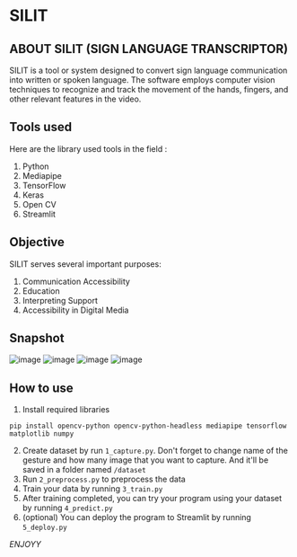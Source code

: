 # SILIT
## ABOUT SILIT (SIGN LANGUAGE TRANSCRIPTOR)
SILIT is a tool or system designed to convert sign language communication into written or spoken language. The software employs computer vision techniques to recognize and track the movement of the hands, fingers, and other relevant features in the video.


## Tools used
Here are the library used tools in the field :
1. Python
2. Mediapipe
3. TensorFlow
4. Keras
5. Open CV
6. Streamlit

## Objective
SILIT serves several important purposes:
1. Communication Accessibility
2. Education
3. Interpreting Support
4. Accessibility in Digital Media

## Snapshot
![image](https://github.com/user-attachments/assets/b0029ea5-e421-4974-836b-1e522597b618)
![image](https://github.com/user-attachments/assets/8acaa6da-897f-48a7-af17-ff51fae6a530)
![image](https://github.com/user-attachments/assets/f1e6c818-017e-4809-a6e3-c3f3f82d1f4c)
![image](https://github.com/user-attachments/assets/b6f3f4b9-12b0-4b7b-aeb2-70a61ba2da05)

## How to use
1. Install required libraries
```
pip install opencv-python opencv-python-headless mediapipe tensorflow matplotlib numpy
```
2. Create dataset by run ```1_capture.py```. Don't forget to change name of the gesture and how many image that you want to capture. And it'll be saved in a folder named ```/dataset```
3. Run ```2_preprocess.py``` to preprocess the data
4. Train your data by running ```3_train.py```
5. After training completed, you can try your program using your dataset by running ```4_predict.py```
6. (optional) You can deploy the program to Streamlit by running ```5_deploy.py```

*ENJOYY*
